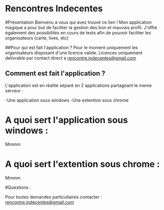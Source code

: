 
# Rencontres Indecentes

#Présentation
Bienvenu a vous qui avez trouvé ce lien !
Mon application magique a pour but de faciliter la gestion des bon et mauvais profil.
J'offre également des possibilités en cours de tests afin de pouvoir faciliter les organisateurs (carte, lives, etc)

##Pour qui est fait l'application ?
Pour le moment uniquement les organisateurs disposant d'une licence valide.
Licences uniquement delivrable par contact direct a rencontre.indecentes@gmail.com

## Comment est fait l'application ?

L'application est en réalité séparé en 2 applications partageant le meme serveur :

-Une application sous windows
-Une extention sous chrome

# A quoi sert l'application sous windows :

Mmmm

# A quoi sert l'extention sous chrome :

Mmmm

#Questions :

Pour toutes demandes particuliaires contacter : rencontre.indecentes@gmail.com
